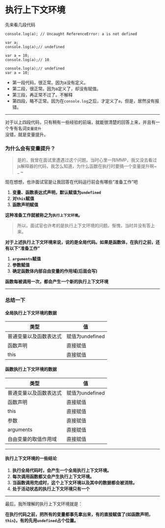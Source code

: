 # 执行上下文环境

先来看几段代码
```
console.log(a); // Uncaught ReferenceError: a is not defined
```
```
var a;
console.log(a);// undefined
```
```
var a = 10;
console.log(a);// 10
```
```
console.log(a);// undefined
var a = 10;
```
- 第一段代码，很正常。因为a没有定义。
- 第二段，很正常。因为a定义了，却没有赋值。
- 第三段，再正常不过了。不解释
- 第四段，略不正常。因为在`console.log`之后，才定义了`a`，但是，居然没有报错。
---------------------
对于以上四段代码，只有稍有一些经验的前端，就能很清楚的回答上来，并且有一个专有名词`变量提升`
<br>
没错，就是变量提升。
### 为什么会有变量提升？
> 是的，我曾在面试里遭遇过这个问题。当时心里一阵MMP，我又没去看过js解释器的代码，我怎么知道，为什么函数在执行时要搞一个变量提升啊~ _ ~

现在想想，也许面试官是让我回答在代码运行前会有哪些“准备工作”吧
1. **变量、函数表达式声明，默认赋值为`undefined`**
2. **对`this`赋值**
3. **函数声明赋值**

**这种准备工作就被称之为`执行上下文环境`。**
> 所以，面试官也许考的是执行上下文环境的问题。惭愧，当时并没有答上来。

**对于上述执行上下文环境来说，说的是全局代码。如果是函数体，在执行之前，还有以下“准备工作”**
1. **`arguments`赋值**
2. **参数赋值**
3. **确定函数体内部自由变量的作用域(后面会写)**

**函数每被调用一次，都会产生一个新的执行上下文环境**

----------------------

### 总结一下

#### 全局执行上下文环境的数据

类型 | 值
---|---
普通变量以及函数表达式 | 赋值为undefined
函数声明 | 直接赋值
this | 直接赋值

#### 函数执行上下文环境的数据

类型 | 值
---|---
普通变量以及函数表达式 | 赋值为undefined
函数声明 | 直接赋值
this | 直接赋值
参数 | 直接赋值
arguments | 直接赋值
自由变量的取值作用域 | 直接赋值

------------------------
#### 执行上下文环境的一些结论
1. **执行全局代码时，会产生一个全局执行上下文环境。**
2. **每次调用函数都又会产生执行上下文环境。**
3. **当函数调用完成时，这个上下文环境以及其中的数据都会被消除。**
4. **处于活动状态的执行上下文环境只有一个**

------------------------

最后，我所理解的执行上下文环境就是：

**在执行代码之前，把所有的变量都事先拿出来，有的直接赋值了(如函数声明，`this`)，有的先用`undefined`占个位置。**
